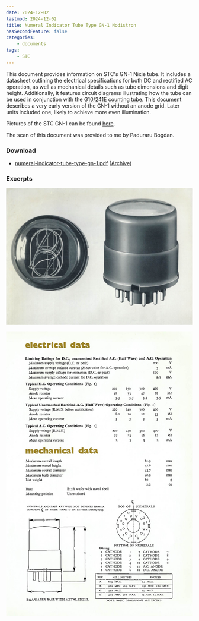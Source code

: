 ```yaml
---
date: 2024-12-02
lastmod: 2024-12-02
title: Numeral Indicator Tube Type GN-1 Nodistron
hasSecondFeature: false
categories:
    - documents
tags:
    - STC
---
```


This document provides information on STC's GN-1 Nixie tube. It includes a datasheet outlining the electrical specifications for both DC and rectified AC operation, as well as mechanical details such as tube dimensions and digit height. Additionally, it features circuit diagrams illustrating how the tube can be used in conjunction with the [G10/241E counting tube](https://display-tubes.org/nomotron/stc-g10-241e/). This document describes a very early version of the GN-1 without an anode grid. Later units included one, likely to achieve more even illumination.

Pictures of the STC GN-1 can be found [here](/nixie/stc-gn-1/).

The scan of this document was provided to me by Paduraru Bogdan.

### Download

- [numeral-indicator-tube-type-gn-1.pdf](assets/numeral-indicator-tube-type-gn-1.pdf) ([Archive](https://archive.org/details/numeral-indicator-tube-type-gn-1))

### Excerpts

[![Numeral Indicator Tube Type GN-1 Nodistron](assets/2.jpg)](assets/2.jpg)

[![Numeral Indicator Tube Type GN-1 Nodistron](assets/1.jpg)](assets/1.jpg)